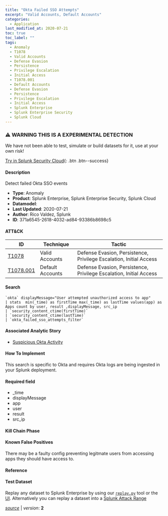 ```yaml
---
title: "Okta Failed SSO Attempts"
excerpt: "Valid Accounts, Default Accounts"
categories:
  - Application
last_modified_at: 2020-07-21
toc: true
toc_label: ""
tags:
  - Anomaly
  - T1078
  - Valid Accounts
  - Defense Evasion
  - Persistence
  - Privilege Escalation
  - Initial Access
  - T1078.001
  - Default Accounts
  - Defense Evasion
  - Persistence
  - Privilege Escalation
  - Initial Access
  - Splunk Enterprise
  - Splunk Enterprise Security
  - Splunk Cloud
---
```


### ⚠️ WARNING THIS IS A EXPERIMENTAL DETECTION
We have not been able to test, simulate or build datasets for it, use at your own risk!


[Try in Splunk Security Cloud](https://www.splunk.com/en_us/cyber-security.html){: .btn .btn--success}

#### Description

Detect failed Okta SSO events

- **Type**: Anomaly
- **Product**: Splunk Enterprise, Splunk Enterprise Security, Splunk Cloud
- **Datamodel**: 
- **Last Updated**: 2020-07-21
- **Author**: Rico Valdez, Splunk
- **ID**: 371a6545-2618-4032-ad84-93386b8698c5


#### ATT&CK

| ID          | Technique   | Tactic         |
| ----------- | ----------- | -------------- |
| [T1078](https://attack.mitre.org/techniques/T1078/) | Valid Accounts | Defense Evasion, Persistence, Privilege Escalation, Initial Access |
| [T1078.001](https://attack.mitre.org/techniques/T1078/001/) | Default Accounts | Defense Evasion, Persistence, Privilege Escalation, Initial Access |


#### Search

```
`okta` displayMessage="User attempted unauthorized access to app" 
| stats  min(_time) as firstTime max(_time) as lastTime values(app) as Apps count by user, result ,displayMessage, src_ip 
| `security_content_ctime(firstTime)` 
| `security_content_ctime(lastTime)` 
| `okta_failed_sso_attempts_filter` 
```

#### Associated Analytic Story
* [Suspicious Okta Activity](/stories/suspicious_okta_activity)


#### How To Implement
This search is specific to Okta and requires Okta logs are being ingested in your Splunk deployment.

#### Required field
* _time
* displayMessage
* app
* user
* result
* src_ip


#### Kill Chain Phase


#### Known False Positives
There may be a faulty config preventing legitmate users from accessing apps they should have access to.





#### Reference


#### Test Dataset
Replay any dataset to Splunk Enterprise by using our [`replay.py`](https://github.com/splunk/attack_data#using-replaypy) tool or the [UI](https://github.com/splunk/attack_data#using-ui).
Alternatively you can replay a dataset into a [Splunk Attack Range](https://github.com/splunk/attack_range#replay-dumps-into-attack-range-splunk-server)




[*source*](https://github.com/splunk/security_content/tree/develop/detections/experimental/application/okta_failed_sso_attempts.yml) \| *version*: **2**